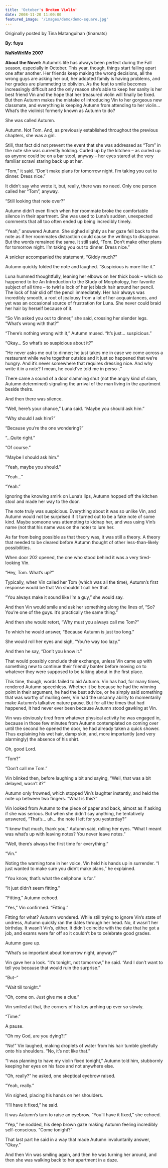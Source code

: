 ```yaml
---
title: 'October's Broken Violin'
date: 2008-11-20 11:00:00
featured_image: '/images/demo/demo-square.jpg'
---
```


Originally posted by Tina Matanguihan (tinamats)

**By: fuyu**

**NaNoWriMo 2007**

**About the Novel:** Autumn’s life has always been perfect during the Fall season, especially in October. This year, though, things start falling apart one after another. Her friends keep making the wrong decisions, all the wrong guys are asking her out, her adopted family is having problems, and her grades are plummeting to oblivion. As the feat to smile becomes increasingly difficult and the only reason she’s able to keep her sanity is her best friend Vin and the hope that her treasured violin will finally be fixed. But then Autumn makes the mistake of introducing Vin to her gorgeous new classmate, and everything is keeping Autumn from attending to her violin… What’s the violinist formerly known as Autumn to do?

She was called Autumn.

Autumn. Not Tom. And, as previously established throughout the previous chapters, she was a girl.

Still, that fact did not prevent the event that she was addressed as “Tom” in the note she was currently holding. Curled up by the kitchen – as curled up as anyone could be on a bar stool, anyway – her eyes stared at the very familiar scrawl staring back up at her.

“Tom,” it said. “Don’t make plans for tomorrow night. I’m taking you out to dinner. Dress nice.”

It didn’t say who wrote it, but, really, there was no need. Only one person called her “Tom”, anyway.

“Still looking that note over?”

Autumn didn’t even flinch when her roommate broke the comfortable silence in their apartment. She was used to Luna’s sudden, unexpected comments that all too often ended up being incredibly timely.

“Yeah,” answered Autumn. She sighed slightly as her gaze fell back to the note as if her roommates distraction could cause the writings to disappear. But the words remained the same. It still said, “Tom. Don’t make other plans for tomorrow night. I’m taking you out to dinner. Dress nice.”

A snicker accompanied the statement, “Giddy much?”

Autumn quickly folded the note and laughed. “Suspicious is more like it.”

Luna hummed thoughtfully, leaning her elbows on her thick book – which so happened to be An Introduction to the Study of Morphology, her favorite subject of all time – to twirl a lock of her jet black hair around her pencil. The lock of hair slid off the pencil immediately. Her hair always was incredibly smooth, a root of jealousy from a lot of her acquaintances, and yet was an occasional source of frustration for Luna. She never could braid her hair by herself because of it.

“So Vin asked you out to dinner,” she said, crossing her slender legs. “What’s wrong with that?”

“There’s nothing wrong with it,” Autumn mused. “It’s just… suspicious.”

“Okay… So what’s so suspicious about it?”

“He never asks me out to dinner; he just takes me in case we come across a restaurant while we’re together outside and it just so happened that we’re hungry. And it’s never somewhere that requires dressing nice. And why write it in a note? I mean, he could’ve told me in perso–.”

There came a sound of a door slamming shut (not the angry kind of slam, Autumn determined) signaling the arrival of the man living in the apartment beside theirs.

And then there was silence.

“Well, here’s your chance,” Luna said. “Maybe you should ask him.”

“Why should I ask him?”

“Because you’re the one wondering?”

“…Quite right.”

“Of course.”

“Maybe I should ask him.”

“Yeah, maybe you should.”

“Yeah…”

“Yeah.”

Ignoring the knowing smirk on Luna’s lips, Autumn hopped off the kitchen stool and made her way to the door.

The note truly was suspicious. Everything about it was so unlike Vin, and Autumn would not be surprised if it turned out to be a fake note of some kind. Maybe someone was attempting to kidnap her, and was using Vin’s name (not that his name was on the note) to lure her.

As far from being possible as that theory was, it was still a theory. A theory that needed to be cleared before Autumn thought of other less-than-likely possibilities.

When door 202 opened, the one who stood behind it was a very tired-looking Vin.

“Hey, Tom. What’s up?”

Typically, when Vin called her Tom (which was all the time), Autumn’s first response would be that Vin shouldn’t call her that.

“You always make it sound like I’m a guy,” she would say.

And then Vin would smile and ask her something along the lines of, “So? You’re one of the guys. It’s practically the same thing.”

And then she would retort, “Why must you always call me Tom?”

To which he would answer, “Because Autumn is just too long.”

She would roll her eyes and sigh, “You’re way too lazy.”

And then he say, “Don’t you know it.”

That would possibly conclude their exchange, unless Vin came up with something new to continue their friendly banter before moving on to whatever they were supposed to be talking about in the first place.

This time, though, words failed to aid Autumn. Vin has had, for many times, rendered Autumn speechless. Whether it be because he had the winning point in their argument, he had the best advice, or he simply said something that was worthy of mulling over, Vin had the uncanny ability to momentarily make Autumn’s talkative nature pause. But for all the times that had happened, it had never ever been because Autumn stood gawking at Vin.

Vin was obviously tired from whatever physical activity he was engaged in, because in those few minutes from Autumn contemplated on coming over until the second he opened the door, he had already taken a quick shower. Thus explaining his wet hair, damp skin, and, more importantly (and very alarmingly) the absence of his shirt.

Oh, good Lord.

“Tom?”

“Don’t call me Tom.”

Vin blinked then, before laughing a bit and saying, “Well, that was a bit delayed, wasn’t it?”

Autumn only frowned, which stopped Vin’s laughter instantly, and held the note up between two fingers. “What is this?”

Vin looked from Autumn to the piece of paper and back, almost as if asking if she was serious. But when she didn’t say anything, he tentatively answered, “That’s… uh… the note I left for you yesterday?”

“I knew that much, thank you,” Autumn said, rolling her eyes. “What I meant was what’s up with leaving notes? You never leave notes.”

“Well, there’s always the first time for everything.”

“Vin.”

Noting the warning tone in her voice, Vin held his hands up in surrender. “I just wanted to make sure you didn’t make plans,” he explained.

“You know, that’s what the cellphone is for.”

“It just didn’t seem fitting.”

“Fitting,” Autumn echoed.

“Yes,” Vin confirmed. “Fitting.”

Fitting for what? Autumn wondered. While still trying to ignore Vin’s state of undress, Autumn quickly ran the dates through her head. No, it wasn’t her birthday. It wasn’t Vin’s, either. It didn’t coincide with the date that he got a job, and exams were far off so it couldn’t be to celebrate good grades.

Autumn gave up.

“What’s so important about tomorrow night, anyway?”

Vin gave her a look. “It’s tonight, not tomorrow,” he said. “And I don’t want to tell you because that would ruin the surprise.”

“But–“

“Wait till tonight.”

“Oh, come on. Just give me a clue.”

Vin smiled at that, the corners of his lips arching up ever so slowly.

“Time.”

A pause.

“Oh my God, are you dying?!”

“No!” Vin laughed, making droplets of water from his hair tumble gleefully onto his shoulders. “No, it’s not like that.”

“I was planning to have my violin fixed tonight,” Autumn told him, stubbornly keeping her eyes on his face and not anywhere else.

“Oh, really?” he asked, one skeptical eyebrow raised.

“Yeah, really.”

Vin sighed, placing his hands on her shoulders.

“I’ll have it fixed,” he said.

It was Autumn’s turn to raise an eyebrow. “You’ll have it fixed,” she echoed.

“Yep,” he nodded, his deep brown gaze making Autumn feeling incredibly self-conscious. “Come tonight?”

That last part he said in a way that made Autumn involuntarily answer, “Okay.”

And then Vin was smiling again, and then he was turning her around, and then she was walking back to her apartment in a daze.